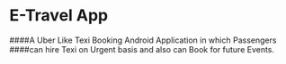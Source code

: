 # E-Travel App

####A Uber Like Texi Booking Android Application in which Passengers
####can hire Texi on Urgent basis and also can Book for future Events.
